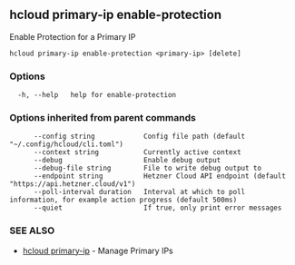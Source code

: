 ## hcloud primary-ip enable-protection

Enable Protection for a Primary IP

```
hcloud primary-ip enable-protection <primary-ip> [delete]
```

### Options

```
  -h, --help   help for enable-protection
```

### Options inherited from parent commands

```
      --config string            Config file path (default "~/.config/hcloud/cli.toml")
      --context string           Currently active context
      --debug                    Enable debug output
      --debug-file string        File to write debug output to
      --endpoint string          Hetzner Cloud API endpoint (default "https://api.hetzner.cloud/v1")
      --poll-interval duration   Interval at which to poll information, for example action progress (default 500ms)
      --quiet                    If true, only print error messages
```

### SEE ALSO

* [hcloud primary-ip](hcloud_primary-ip.md)	 - Manage Primary IPs

